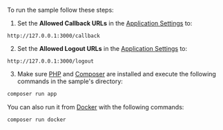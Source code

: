 To run the sample follow these steps:

1. Set the **Allowed Callback URLs** in the <a href="$manage_url/#/applications/$account.clientId/settings" target="_blank">Application Settings</a> to:

```text
http://127.0.0.1:3000/callback
```

2. Set the **Allowed Logout URLs** in the <a href="$manage_url/#/applications/$account.clientId/settings" target="_blank">Application Settings</a> to:

```text
http://127.0.0.1:3000/logout
```

3. Make sure <a href="http://php.net/downloads.php" target="_blank">PHP</a> and <a href="https://getcomposer.org/download/" target="_blank">Composer</a> are installed and execute the following commands in the sample's directory:

```bash
composer run app
```

You can also run it from <a href="https://www.docker.com" target="_blank">Docker</a> with the following commands:

```bash
composer run docker
```
